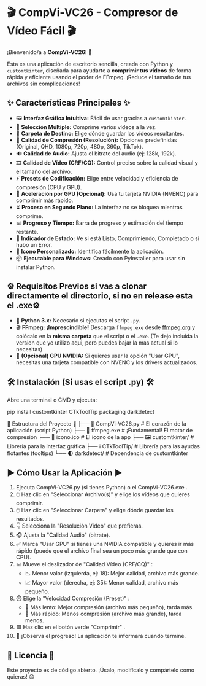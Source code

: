 # 🎬 CompVi-VC26 - Compresor de Vídeo Fácil 🎬

¡Bienvenido/a a **CompVi-VC26**! 🎉

Esta es una aplicación de escritorio sencilla, creada con Python y `customtkinter`, diseñada para ayudarte a **comprimir tus vídeos** de forma rápida y eficiente usando el poder de FFmpeg. ¡Reduce el tamaño de tus archivos sin complicaciones!

## ✨ Características Principales ✨

*   🖼️ **Interfaz Gráfica Intuitiva:** Fácil de usar gracias a `customtkinter`.
*   📂 **Selección Múltiple:** Comprime varios vídeos a la vez.
*   🎯 **Carpeta de Destino:** Elige dónde guardar los vídeos resultantes.
*   📏 **Calidad de Compresión (Resolución):** Opciones predefinidas (Original, QHD, 1080p, 720p, 480p, 360p, TikTok).
*   🔊 **Calidad de Audio:** Ajusta el bitrate del audio (ej: 128k, 192k).
*   🎞️ **Calidad de Vídeo (CRF/CQ):** Control preciso sobre la calidad visual y el tamaño del archivo.
*   ⚡ **Presets de Codificación:** Elige entre velocidad y eficiencia de compresión (CPU y GPU).
*   🚀 **Aceleración por GPU (Opcional):** Usa tu tarjeta NVIDIA (NVENC) para comprimir más rápido.
*   ⏳ **Proceso en Segundo Plano:** La interfaz no se bloquea mientras comprime.
*   📊 **Progreso y Tiempo:** Barra de progreso y estimación del tiempo restante.
*   🚦 **Indicador de Estado:** Ve si está Listo, Comprimiendo, Completado o si hubo un Error.
*   🎨 **Icono Personalizado:** Identifica fácilmente la aplicación.
*   📦 **Ejecutable para Windows:** Creado con PyInstaller para usar sin instalar Python.

## ⚙️ Requisitos Previos si vas a clonar directamente el directorio, si no en release esta el .exe⚙️

*   🐍 **Python 3.x:** Necesario si ejecutas el script `.py`.
*   🎬 **FFmpeg:** **¡Imprescindible!** Descarga `ffmpeg.exe` desde [ffmpeg.org](https://ffmpeg.org/download.html) y colócalo en la **misma carpeta** que el script o el `.exe`. (Te dejo incluida la version que yo utilizo aqui, pero puedes bajar la mas actual si lo necesitas)
*   💨 **(Opcional) GPU NVIDIA:** Si quieres usar la opción "Usar GPU", necesitas una tarjeta compatible con NVENC y los drivers actualizados.

## 🛠️ Instalación (Si usas el script .py) 🛠️

Abre una terminal o CMD y ejecuta:

pip install customtkinter CTkToolTip packaging darkdetect

📁 Estructura del Proyecto 📁
├── 🐍 CompVi-VC26.py              # El corazón de la aplicación (script Python)
├── 🚀 ffmpeg.exe                  # ¡Fundamental! El motor de compresión
├── 🎨 icono.ico                   # El icono de la app
├── 🖼️ customtkinter/              # Librería para la interfaz gráfica
├── ℹ️ CTkToolTip/                 # Librería para las ayudas flotantes (tooltips)
└── 🌓 darkdetect/                 # Dependencia de customtkinter

## ▶️ Cómo Usar la Aplicación ▶️
1. Ejecuta CompVi-VC26.py (si tienes Python) o el CompVi-VC26.exe .
2. 🖱️ Haz clic en "Seleccionar Archivo(s)" y elige los vídeos que quieres comprimir.
3. 🖱️ Haz clic en "Seleccionar Carpeta" y elige dónde guardar los resultados.
4. 👇 Selecciona la "Resolución Video" que prefieras.
5. 🎧 Ajusta la "Calidad Audio" (bitrate).
6. ✅ Marca "Usar GPU" si tienes una NVIDIA compatible y quieres ir más rápido (puede que el archivo final sea un poco más grande que con CPU).
7. 📊 Mueve el deslizador de "Calidad Vídeo (CRF/CQ)" :
   - 📉 Menor valor (izquierda, ej: 18): Mejor calidad, archivo más grande.
   - 📈 Mayor valor (derecha, ej: 35): Menor calidad, archivo más pequeño.
8. ⏱️ Elige la "Velocidad Compresión (Preset)" :
   - 🐢 Más lento: Mejor compresión (archivo más pequeño), tarda más.
   - 🐇 Más rápido: Menos compresión (archivo más grande), tarda menos.
9. 🟩 Haz clic en el botón verde "Comprimir" .
10. 👀 ¡Observa el progreso! La aplicación te informará cuando termine.

## 📜 Licencia 📜
Este proyecto es de código abierto. ¡Úsalo, modifícalo y compártelo como quieras! 😊
